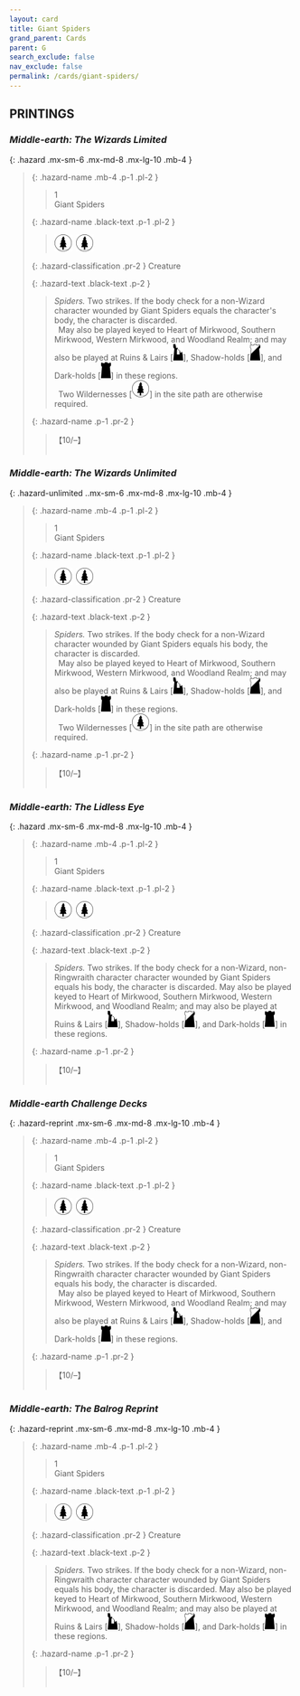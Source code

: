 ```yaml
---
layout: card
title: Giant Spiders
grand_parent: Cards
parent: G
search_exclude: false
nav_exclude: false
permalink: /cards/giant-spiders/
---
```


## PRINTINGS


### _Middle-earth: The Wizards Limited_

{: .hazard .mx-sm-6 .mx-md-8 .mx-lg-10 .mb-4 }
> {: .hazard-name .mb-4 .p-1 .pl-2 }
> > <div class="hazard-mp">1</div>
> > <div class="card-name">Giant Spiders</div>
>
> {: .hazard-name .black-text .p-1 .pl-2 }
> > ![](/assets/images/wilderness.svg)&ensp;![](/assets/images/wilderness.svg)
>
> {: .hazard-classification .pr-2 }
> Creature
>
> {: .hazard-text .black-text .p-2 }
> > _Spiders._ Two strikes. If the body check for a non-Wizard character wounded by Giant Spiders equals the character's body, the character is discarded. <br>&ensp;May also be played keyed to Heart of Mirkwood, Southern Mirkwood, Western Mirkwood, and Woodland Realm; and may also be played at Ruins & Lairs \[![](/assets/images/ruinlair.svg)], Shadow-holds \[![](/assets/images/shadow-hold.svg)], and Dark-holds \[![](/assets/images/dark-hold.svg)] in these regions. <br>&ensp;Two Wildernesses \[![](/assets/images/wilderness.svg)] in the site path are otherwise required. 
>
> {: .hazard-name .p-1 .pr-2 }
> > <div class="card-shield">【10/&ndash;】</div>
> > <div class="card-corruption">&nbsp;</div>

### _Middle-earth: The Wizards Unlimited_

{: .hazard-unlimited ..mx-sm-6 .mx-md-8 .mx-lg-10 .mb-4 }
> {: .hazard-name .mb-4 .p-1 .pl-2 }
> > <div class="hazard-mp">1</div>
> > <div class="card-name">Giant Spiders</div>
>
> {: .hazard-name .black-text .p-1 .pl-2 }
> > ![](/assets/images/wilderness.svg)&ensp;![](/assets/images/wilderness.svg)
>
> {: .hazard-classification .pr-2 }
> Creature
>
> {: .hazard-text .black-text .p-2 }
> > _Spiders._ Two strikes. If the body check for a non-Wizard character wounded by Giant Spiders equals his body, the character is discarded. <br>&ensp;May also be played keyed to Heart of Mirkwood, Southern Mirkwood, Western Mirkwood, and Woodland Realm; and may also be played at Ruins & Lairs \[![](/assets/images/ruinlair.svg)], Shadow-holds \[![](/assets/images/shadow-hold.svg)], and Dark-holds \[![](/assets/images/dark-hold.svg)] in these regions. <br>&ensp;Two Wildernesses \[![](/assets/images/wilderness.svg)] in the site path are otherwise required. 
>
> {: .hazard-name .p-1 .pr-2 }
> > <div class="card-shield">【10/&ndash;】</div>
> > <div class="card-corruption-white">&nbsp;</div>

### _Middle-earth: The Lidless Eye_

{: .hazard .mx-sm-6 .mx-md-8 .mx-lg-10 .mb-4 }
> {: .hazard-name .mb-4 .p-1 .pl-2 }
> > <div class="hazard-mp">1</div>
> > <div class="card-name">Giant Spiders</div>
>
> {: .hazard-name .black-text .p-1 .pl-2 }
> > ![](/assets/images/wilderness.svg)&ensp;![](/assets/images/wilderness.svg)
>
> {: .hazard-classification .pr-2 }
> Creature
>
> {: .hazard-text .black-text .p-2 }
> > _Spiders._ Two strikes. If the body check for a non-Wizard, non-Ringwraith character character wounded by Giant Spiders equals his body, the character is discarded. May also be played keyed to Heart of Mirkwood, Southern Mirkwood, Western Mirkwood, and Woodland Realm; and may also be played at Ruins & Lairs \[![](/assets/images/ruinlair.svg)], Shadow-holds \[![](/assets/images/shadow-hold.svg)], and Dark-holds \[![](/assets/images/dark-hold.svg)] in these regions. 
>
> {: .hazard-name .p-1 .pr-2 }
> > <div class="card-shield">【10/&ndash;】</div>
> > <div class="card-corruption">&nbsp;</div>

### _Middle-earth Challenge Decks_

{: .hazard-reprint .mx-sm-6 .mx-md-8 .mx-lg-10 .mb-4 }
> {: .hazard-name .mb-4 .p-1 .pl-2 }
> > <div class="hazard-mp">1</div>
> > <div class="card-name">Giant Spiders</div>
>
> {: .hazard-name .black-text .p-1 .pl-2 }
> > ![](/assets/images/wilderness.svg)&ensp;![](/assets/images/wilderness.svg)
>
> {: .hazard-classification .pr-2 }
> Creature
>
> {: .hazard-text .black-text .p-2 }
> > _Spiders._ Two strikes. If the body check for a non-Wizard, non-Ringwraith character character wounded by Giant Spiders equals his body, the character is discarded. <br>&ensp;May also be played keyed to Heart of Mirkwood, Southern Mirkwood, Western Mirkwood, and Woodland Realm; and may also be played at Ruins & Lairs \[![](/assets/images/ruinlair.svg)], Shadow-holds \[![](/assets/images/shadow-hold.svg)], and Dark-holds \[![](/assets/images/dark-hold.svg)] in these regions. 
>
> {: .hazard-name .p-1 .pr-2 }
> > <div class="card-shield">【10/&ndash;】</div>
> > <div class="card-corruption-white">&nbsp;</div>

### _Middle-earth: The Balrog Reprint_

{: .hazard-reprint .mx-sm-6 .mx-md-8 .mx-lg-10 .mb-4 }
> {: .hazard-name .mb-4 .p-1 .pl-2 }
> > <div class="hazard-mp">1</div>
> > <div class="card-name">Giant Spiders</div>
>
> {: .hazard-name .black-text .p-1 .pl-2 }
> > ![](/assets/images/wilderness.svg)&ensp;![](/assets/images/wilderness.svg)
>
> {: .hazard-classification .pr-2 }
> Creature
>
> {: .hazard-text .black-text .p-2 }
> > _Spiders._ Two strikes. If the body check for a non-Wizard, non-Ringwraith character character wounded by Giant Spiders equals his body, the character is discarded. May also be played keyed to Heart of Mirkwood, Southern Mirkwood, Western Mirkwood, and Woodland Realm; and may also be played at Ruins & Lairs \[![](/assets/images/ruinlair.svg)], Shadow-holds \[![](/assets/images/shadow-hold.svg)], and Dark-holds \[![](/assets/images/dark-hold.svg)] in these regions. 
>
> {: .hazard-name .p-1 .pr-2 }
> > <div class="card-shield">【10/&ndash;】</div>
> > <div class="card-corruption-white">&nbsp;</div>
